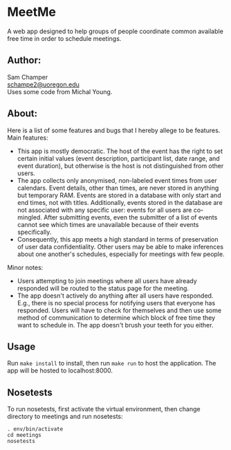 # MeetMe
A web app designed to help groups of people coordinate common available free time in order to schedule meetings.  

## Author:
Sam Champer  
schampe2@uoregon.edu  
Uses some code from Michal Young.  

## About:
Here is a list of some features and bugs that I hereby allege to be features.  
Main features:
- This app is mostly democratic. The host of the event has the right to set certain initial values (event description, participant list, date range, and event duration), but otherwise is the host is not distinguished from other users.
- The app collects only anonymised, non-labeled event times from user calendars. Event details, other than times, are never stored in anything but temporary RAM. Events are stored in a database with only start and end times, not with titles. Additionally, events stored in the database are not associated with any specific user: events for all users are co-mingled. After submitting events, even the submitter of a list of events cannot see which times are unavailable because of their events specifically.
- Consequently, this app meets a high standard in terms of preservation of user data confidentiality. Other users may be able to make inferences about one another's schedules, especially for meetings with few people.

Minor notes:
- Users attempting to join meetings where all users have already responded will be routed to the status page for the meeting.
- The app doesn't actively do anything after all users have responded. E.g., there is no special process for notifying users that everyone has responded. Users will have to check for themselves and then use some method of communication to determine which block of free time they want to schedule in. The app doesn't brush your teeth for you either.

## Usage

Run ```make install``` to install, then run ```make run``` to host the application. The app will be hosted to localhost:8000.  

## Nosetests

To run nosetests, first activate the virtual environment, then change directory to meetings and run nosetests:

```
. env/bin/activate
cd meetings
nosetests
```
